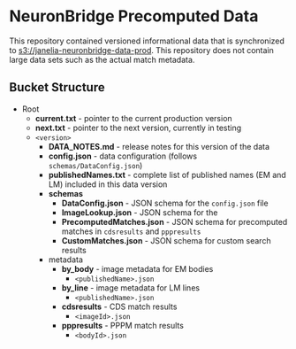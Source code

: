 # NeuronBridge Precomputed Data

This repository contained versioned informational data that is synchronized to [s3://janelia-neuronbridge-data-prod](https://open.quiltdata.com/b/janelia-neuronbridge-data-prod/tree/). This repository does not contain large data sets such as the actual match metadata.

## Bucket Structure

* Root
  * **current.txt** - pointer to the current production version
  * **next.txt** - pointer to the next version, currently in testing
  * `<version>`
    * **DATA_NOTES.md** - release notes for this version of the data
    * **config.json** - data configuration (follows `schemas/DataConfig.json`)
    * **publishedNames.txt** - complete list of published names (EM and LM) included in this data version
    * **schemas**
      * **DataConfig.json** - JSON schema for the `config.json` file
      * **ImageLookup.json** - JSON schema for the
      * **PrecomputedMatches.json** - JSON schema for precomputed matches in `cdsresults` and `pppresults`
      * **CustomMatches.json** - JSON schema for custom search results
    * metadata
      * **by_body** - image metadata for EM bodies
        * `<publishedName>.json`
      * **by_line** - image metadata for LM lines
        * `<publishedName>.json`
      * **cdsresults** - CDS match results
        * `<imageId>.json`
      * **pppresults** - PPPM match results
        * `<bodyId>.json`
